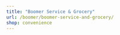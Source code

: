 ```yaml
---
title: "Boomer Service & Grocery"
url: /boomer/boomer-service-and-grocery/
shop: convenience
---
```

